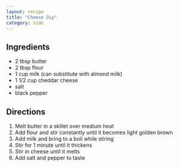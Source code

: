 ```yaml
---
layout: recipe
title: "Cheese Dip"
category: side
---
```


## Ingredients

- 2 tbsp butter
- 2 tbsp flour 
- 1 cup milk (can substitute with almond milk)
- 1 1/2 cup cheddar cheese
- salt
- black pepper

## Directions

1. Melt butter in a skillet over medium heat
2. Add flour and stir constantly until it becomes light golden brown
3. Add milk and bring to a boil while stiring
4. Stir for 1 minute until it thickens
5. Stir in cheese until it melts
6. Add salt and pepper to taste

